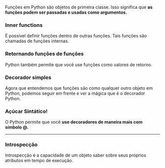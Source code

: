 Funções em Python são objetos de primeira classe. Isso significa que **as funções podem ser passadas e usadas como argumentos.**

### Inner functions

É possível definir funções dentro de outras funções. Tais funções são chamadas de funções internas.

### Retornando funções de funções

Python também permite que você use funções como valores de retorno.

### Decorador simples

Agora que entendemos que funções são como qualquer outro objeto em Python, podemos seguir em frente e ver a mágica que é o decorador Python.

### Açúcar Sintático!

O Python permite que você **use decoradores de maneira mais com símbolo @.**

<hr>

### Introspecção

Introspecção é a capacidade de um objeto saber sobre seus próprios atributos em tempo de execução.